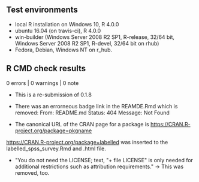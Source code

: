 ## Test environments
* local R installation on Windows 10, R 4.0.0
* ubuntu 16.04 (on travis-ci), R 4.0.0
* win-builder (Windows Server 2008 R2 SP1, R-release, 32/64 bit, 
Windows Server 2008 R2 SP1, R-devel, 32/64 bit on rhub)
* Fedora, Debian, Windows NT on r_hub.

## R CMD check results

0 errors | 0 warnings | 0 note

* This is a re-submission of 0.1.8

* There was an errorneous badge link in the REAMDE.Rmd which is removed:
 From: README.md
       Status: 404
       Message: Not Found
       
* The canonical URL of the CRAN page for a package is
       https://CRAN.R-project.org/package=pkgname
       
https://CRAN.R-project.org/package=labelled was inserted to the labelled_spss_survey.Rmd and .html file.

* "You do not need the LICENSE; text, "+ file LICENSE" is only needed for additional restrictions such as attribution requirements." -> This was removed, too.